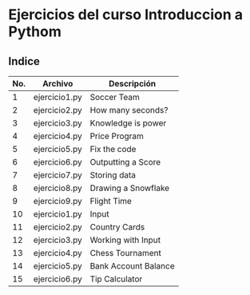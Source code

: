 # Ejercicios del curso Introduccion a Pythom

## Indice

|No.|Archivo|Descripción|
|--|--|--|
|1|ejercicio1.py|Soccer Team|
|2|ejercicio2.py|How many seconds?|
|3|ejercicio3.py|Knowledge is power|
|4|ejercicio4.py|Price Program|
|5|ejercicio5.py|Fix the code|
|6|ejercicio6.py|Outputting a Score|
|7|ejercicio7.py|Storing data|
|8|ejercicio8.py|Drawing a Snowflake|
|9|ejercicio9.py|Flight Time|
|10|ejercicio1.py|Input|
|11|ejercicio2.py|Country Cards|
|12|ejercicio3.py|Working with Input|
|13|ejercicio4.py|Chess Tournament|
|14|ejercicio5.py|Bank Account Balance|
|15|ejercicio6.py|Tip Calculator|